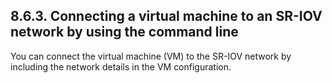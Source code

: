 ## 8.6.3. Connecting a virtual machine to an SR-IOV network by using the command line

You can connect the virtual machine (VM) to the SR-IOV network by including the network details in the VM configuration.


